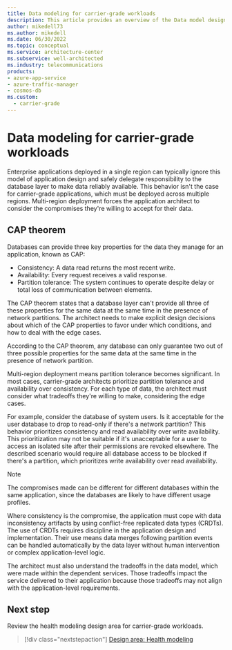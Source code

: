 ```yaml
---
title: Data modeling for carrier-grade workloads
description: This article provides an overview of the Data model design area for carrier-grade workloads.
author: mikedell73
ms.author: mikedell
ms.date: 06/30/2022
ms.topic: conceptual
ms.service: architecture-center
ms.subservice: well-architected
ms.industry: telecommunications
products: 
- azure-app-service
- azure-traffic-manager
- cosmos-db
ms.custom:
  - carrier-grade
---
```


# Data modeling for carrier-grade workloads

Enterprise applications deployed in a single region can typically ignore this model of application design and safely delegate responsibility to the database layer to make data reliably available. This behavior isn't the case for carrier-grade applications, which must be deployed across multiple regions. Multi-region deployment forces the application architect to consider the compromises they're willing to accept for their data.

## CAP theorem

Databases can provide three key properties for the data they manage for an application, known as CAP:
  - Consistency: A data read returns the most recent write.
  - Availability: Every request receives a valid response.
  - Partition tolerance: The system continues to operate despite delay or total loss of communication between elements.  

The CAP theorem states that a database layer can't provide all three of these properties for the same data at the same time in the presence of network partitions. The architect needs to make explicit design decisions about which of the CAP properties to favor under which conditions, and how to deal with the edge cases.

According to the CAP theorem, any database can only guarantee two out of three possible properties for the same data at the same time in the presence of network partition.  

Multi-region deployment means partition tolerance becomes significant. In most cases, carrier-grade architects prioritize partition tolerance and availability over consistency. For each type of data, the architect must consider what tradeoffs they're willing to make, considering the edge cases.

For example, consider the database of system users. Is it acceptable for the user database to drop to read-only if there's a network partition? This behavior prioritizes consistency and read availability over write availability. This prioritization may not be suitable if it's unacceptable for a user to access an isolated site after their permissions are revoked elsewhere. The described scenario would require all database access to be blocked if there's a partition, which prioritizes write availability over read availability.

> [!NOTE]
> The compromises made can be different for different databases within the same application, since the databases are likely to have different usage profiles.

Where consistency is the compromise, the application must cope with data inconsistency artifacts by using conflict-free replicated data types (CRDTs). The use of CRDTs requires discipline in the application design and implementation. Their use means data merges following partition events can be handled automatically by the data layer without human intervention or complex application-level logic.

The architect must also understand the tradeoffs in the data model, which were made within the dependent services. Those tradeoffs impact the service delivered to their application because those tradeoffs may not align with the application-level requirements.

## Next step

Review the health modeling design area for carrier-grade workloads.

> [!div class="nextstepaction"]
> [Design area: Health modeling](./carrier-grade-design-area-health-modeling.md)

